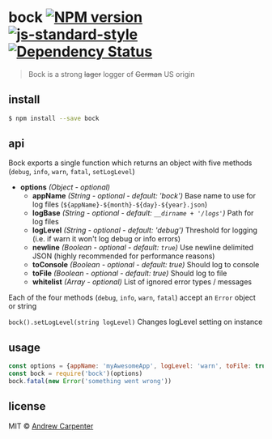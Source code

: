# bock [![NPM version](https://badge.fury.io/js/bock.svg)](https://npmjs.org/package/bock)   [![js-standard-style](https://img.shields.io/badge/code%20style-standard-brightgreen.svg?style=flat)](https://github.com/feross/standard)   [![Dependency Status](https://dependencyci.com/github/doesdev/bock/badge)](https://dependencyci.com/github/doesdev/bock)

> Bock is a strong ~~lager~~ logger of ~~German~~ US origin

## install

```sh
$ npm install --save bock
```

## api

Bock exports a single function which returns an object with five methods (`debug`, `info`, `warn`, `fatal`, `setLogLevel`)
- **options** *(Object - optional)*
  - **appName** *(String - optional - default: 'bock')* Base name to use for log files (`${appName}-${month}-${day}-${year}.json`)
  - **logBase** *(String - optional - default: `__dirname + '/logs'`)* Path for log files
  - **logLevel** *(String - optional - default: 'debug')* Threshold for logging (i.e. if warn it won't log debug or info errors)
  - **newline** *(Boolean - optional - default: `true`)* Use newline delimited JSON (highly recommended for performance reasons)
  - **toConsole** *(Boolean - optional - default: true)* Should log to console
  - **toFile** *(Boolean - optional - default: true)* Should log to file
  - **whitelist** *(Array - optional)* List of ignored error types / messages

Each of the four methods (`debug`, `info`, `warn`, `fatal`) accept an `Error` object or string

`bock().setLogLevel(string logLevel)` Changes logLevel setting on instance

## usage

```js
const options = {appName: 'myAwesomeApp', logLevel: 'warn', toFile: true}
const bock = require('bock')(options)
bock.fatal(new Error('something went wrong'))
```

## license

MIT © [Andrew Carpenter](https://github.com/doesdev)
